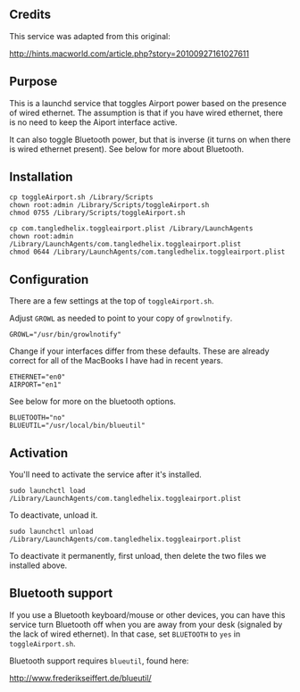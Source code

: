 Credits
-------

This service was adapted from this original:

<http://hints.macworld.com/article.php?story=20100927161027611>

Purpose
-------

This is a launchd service that toggles Airport power based on the presence of
wired ethernet. The assumption is that if you have wired ethernet, there is no
need to keep the Aiport interface active.

It can also toggle Bluetooth power, but that is inverse (it turns on when there
is wired ethernet present). See below for more about Bluetooth.

Installation
------------

	cp toggleAirport.sh /Library/Scripts
	chown root:admin /Library/Scripts/toggleAirport.sh
	chmod 0755 /Library/Scripts/toggleAirport.sh
	
	cp com.tangledhelix.toggleairport.plist /Library/LaunchAgents
	chown root:admin /Library/LaunchAgents/com.tangledhelix.toggleairport.plist
	chmod 0644 /Library/LaunchAgents/com.tangledhelix.toggleairport.plist

Configuration
-------------

There are a few settings at the top of `toggleAirport.sh`.

Adjust `GROWL` as needed to point to your copy of `growlnotify`.

	GROWL="/usr/bin/growlnotify"

Change if your interfaces differ from these defaults. These are already
correct for all of the MacBooks I have had in recent years.

	ETHERNET="en0"
	AIRPORT="en1"

See below for more on the bluetooth options.

	BLUETOOTH="no"
	BLUEUTIL="/usr/local/bin/blueutil"

Activation
----------

You'll need to activate the service after it's installed.

	sudo launchctl load /Library/LaunchAgents/com.tangledhelix.toggleairport.plist

To deactivate, unload it.

	sudo launchctl unload /Library/LaunchAgents/com.tangledhelix.toggleairport.plist

To deactivate it permanently, first unload, then delete the two files we
installed above.

Bluetooth support
-----------------

If you use a Bluetooth keyboard/mouse or other devices, you can have this service
turn Bluetooth off when you are away from your desk (signaled by the lack of
wired ethernet). In that case, set `BLUETOOTH` to `yes` in `toggleAirport.sh`.

Bluetooth support requires `blueutil`, found here:

<http://www.frederikseiffert.de/blueutil/>

